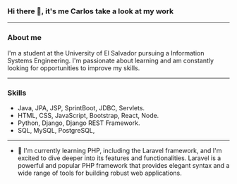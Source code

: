 ### Hi there 👋, it's me Carlos take a look at my work
---
### About me


I'm a student at the University of El Salvador pursuing a Information Systems Engineering. I'm passionate about learning and am constantly looking for opportunities to improve my skills.

---
### Skills
- Java, JPA, JSP, SprintBoot, JDBC, Servlets.
- HTML, CSS, JavaScript, Bootstrap, React, Node.
- Python, Django, Django REST Framework.
- SQL, MySQL, PostgreSQL, 

---
- 🌱 I'm currently learning PHP, including the Laravel framework, and I'm excited to dive deeper into its features and functionalities. Laravel is a powerful and popular PHP framework that provides elegant syntax and a wide range of tools for building robust web applications.
